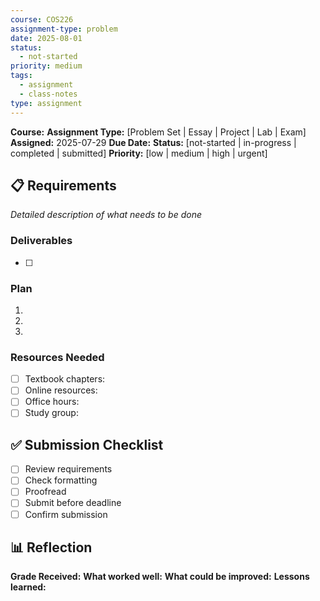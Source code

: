 ```yaml
---
course: COS226
assignment-type: problem
date: 2025-08-01
status:
  - not-started
priority: medium
tags:
  - assignment
  - class-notes
type: assignment
---
```


**Course:**
**Assignment Type:** [Problem Set | Essay | Project | Lab | Exam]
**Assigned:** 2025-07-29
**Due Date:**
**Status:** [not-started | in-progress | completed | submitted]
**Priority:** [low | medium | high | urgent]

## 📋 Requirements

_Detailed description of what needs to be done_


### Deliverables

- [ ]

### Plan

1.
2.
3.

### Resources Needed

- [ ] Textbook chapters:
- [ ] Online resources:
- [ ] Office hours:
- [ ] Study group:

## ✅ Submission Checklist

- [ ] Review requirements
- [ ] Check formatting
- [ ] Proofread
- [ ] Submit before deadline
- [ ] Confirm submission

## 📊 Reflection

**Grade Received:**
**What worked well:**
**What could be improved:**
**Lessons learned:**
